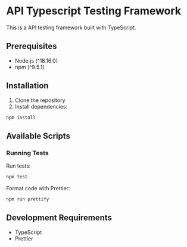 # API Typescript Testing Framework

This is a API testing framework built with TypeScript.

## Prerequisites

- Node.js (^18.16.0)
- npm (^9.5.1)

## Installation

1. Clone the repository
2. Install dependencies:

```bash
npm install
```

## Available Scripts

### Running Tests

Run tests:
```bash
npm test
```


Format code with Prettier:
```bash
npm run prettify
```


## Development Requirements

- TypeScript
- Prettier

